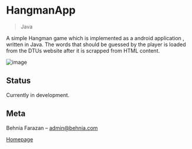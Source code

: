 # HangmanApp
> Java 

A simple Hangman game which is implemented as a android application , written in Java. The words that should be guessed by the player is loaded from the DTUs website after it is scrapped from HTML content.

![image](https://user-images.githubusercontent.com/22538033/51207629-a7ad5500-190b-11e9-9051-ec40867c6870.png)



## Status

Currently in development.

## Meta

Behnia Farazan –  admin@behnia.com

[Homepage](https://behnia.me)

